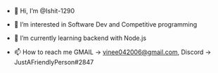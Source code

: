 - 👋 Hi, I’m @Ishit-1290
- 👀 I’m interested in Software Dev and Competitive programming
- 🌱 I’m currently learning backend with Node.js

- 📫 How to reach me GMAIL -> vinee042006@gmail.com, Discord -> JustAFriendlyPerson#2847

<!---
Ishit-1290/Ishit-1290 is a ✨ special ✨ repository because its `README.md` (this file) appears on your GitHub profile.
You can click the Preview link to take a look at your changes.
- 💞️ I’m looking to collaborate on ...
--->
